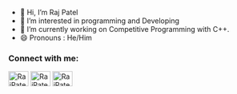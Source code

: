 - 👋 Hi, I’m Raj Patel
- 👀 I’m interested in programming and Developing
- 🌱 I’m currently working on Competitive Programming with C++.
- 😄 Pronouns : He/Him


<h3 align="left">Connect with me:</h3>
<p align="left">
<a href="https://www.linkedin.com/in/raj-patel7807/" target="blank"><img align="center" src="https://raw.githubusercontent.com/rahuldkjain/github-profile-readme-generator/master/src/images/icons/Social/linked-in-alt.svg" alt="RajPatel7807" height="30" width="40" /></a>
<a href="https://instagram.com/raj_patel_7807" target="blank"><img align="center" src="https://raw.githubusercontent.com/rahuldkjain/github-profile-readme-generator/master/src/images/icons/Social/instagram.svg" alt="RajPatel7807" height="30" width="40" /></a>
<a href="https://codeforces.com/profile/Raj_Patel_7807" target="blank"><img align="center" src="https://raw.githubusercontent.com/rahuldkjain/github-profile-readme-generator/master/src/images/icons/Social/codeforces.svg" alt="RajPatel7807" height="30" width="40" /></a>

